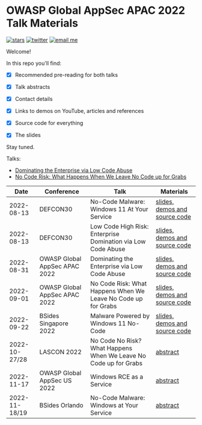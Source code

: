 # OWASP Global AppSec APAC 2022 Talk Materials

[![stars](https://img.shields.io/github/stars/mbrg?icon=github&style=social)](https://github.com/mbrg)
[![twitter](https://img.shields.io/twitter/follow/mbrg0?icon=twitter&style=social&label=Follow)](https://twitter.com/intent/follow?screen_name=mbrg0)
[![email me](https://img.shields.io/badge/michael.bargury-owasp.org-red?logo=Gmail)](mailto:michael.bargury@owasp.org)

Welcome!

In this repo you'll find:

- [x] Recommended pre-reading for both talks

- [x] Talk abstracts

- [x] Contact details

- [x] Links to demos on YouTube, articles and references

- [x] Source code for everything

- [x] The slides

Stay tuned.

Talks:

- [Dominating the Enterprise via Low Code Abuse](Low_Code_Abuse/)
- [No Code Risk: What Happens When We Leave No Code up for Grabs](No_Code_Risk/)

| Date | Conference | Talk | Materials |
| - | - | - | - |
| 2022-08-13 | DEFCON30 | No-Code Malware: Windows 11 At Your Service | [slides, demos and source code](2022-08-13_DEFCON_30/No_Code_Malware) |
| 2022-08-13 | DEFCON30 | Low Code High Risk: Enterprise Domination via Low Code Abuse | [slides, demos and source code](2022-08-13_DEFCON_30/Low_Code_High_Risk) |
| 2022-08-31 | OWASP Global AppSec APAC 2022 | Dominating the Enterprise via Low Code Abuse | [slides, demos and source code](2022-08-31_OWASP_Global_AppSec_APAC/Low_Code_Abuse) |
| 2022-09-01 | OWASP Global AppSec APAC 2022 | No Code Risk: What Happens When We Leave No Code up for Grabs | [slides, demos and source code](2022-08-31_OWASP_Global_AppSec_APAC/Low_Code_Abuse) |
| 2022-09-22 | BSides Singapore 2022 | Malware Powered by Windows 11 No-Code | [slides, demos and source code](2022-09-22_BSides_Singapore/Malware_Powered_by_Windows_11_No_Code) |
| 2022-10-27/28 | LASCON 2022 | No Code No Risk? What Happens When We Leave No Code up for Grabs | [abstract](https://sched.co/1AwVf) | 
| 2022-11-17 | OWASP Global AppSec US 2022 | Windows RCE as a Service | [abstract](https://sched.co/1BS5H) |
| 2022-11-18/19 | BSides Orlando | No-Code Malware: Windows at Your Service | [abstract](https://bsidesorlando2022.busyconf.com/proposals/630f35808c589d007f11dcc7) |
